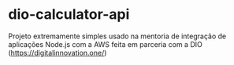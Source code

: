 # dio-calculator-api

Projeto extremamente simples usado na mentoria de integração de aplicações Node.js com a AWS feita em parceria com a DIO (https://digitalinnovation.one/)
